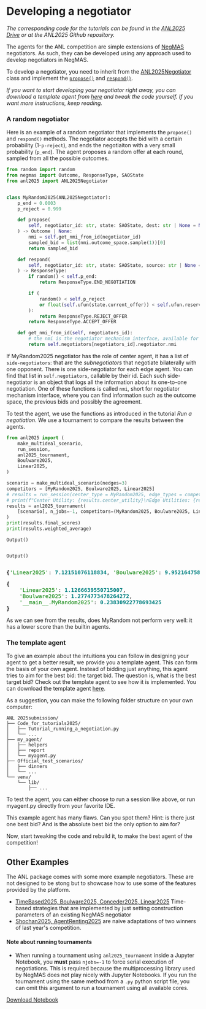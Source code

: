 # Developing a negotiator
*The corresponding code for the tutorials can be found in the [ANL2025 Drive](https://drive.google.com/drive/folders/1xc5qt7XlZQQv6q1NVnu2vP6Ou-YOQUms?usp=drive_link) or at the ANL2025 Github repository.*


The agents for the ANL competition are simple extensions of [NegMAS](https://autoneg.github.io/negmas) negotiators. As such, they can be developed using any approach used to develop negotiators in NegMAS.

To develop a negotiator, you need to inherit from the [ANL2025Negotiator](https://autoneg.github.io/anl2025/reference/#anl2025.negotiator.ANL2025Negotiator) class and implement the [`propose()`](https://autoneg.github.io/anl2025/reference/#anl2025.negotiator.ANL2025Negotiator.propose) and [`respond()`](https://autoneg.github.io/anl2025/reference/#anl2025.negotiator.ANL2025Negotiator.respond).


*If you want to start developing your negotiator right away, you can download a template agent from [here](https://drive.google.com/drive/folders/1xc5qt7XlZQQv6q1NVnu2vP6Ou-YOQUms?usp=drive_link) and tweak the code yourself. If you want more instructions, keep reading.*


### A random negotiator
Here is an example of a random negotiator that implements the `propose()` and `respond()` methods. The negotiator accepts the bid with a certain probability (1-`p-reject`), and ends the negotiaiton with a very small probability (`p_end`). The agent proposes a random offer at each round, sampled from all the possible outcomes.




```python
from random import random
from negmas import Outcome, ResponseType, SAOState
from anl2025 import ANL2025Negotiator


class MyRandom2025(ANL2025Negotiator):
    p_end = 0.0003
    p_reject = 0.999

    def propose(
        self, negotiator_id: str, state: SAOState, dest: str | None = None
    ) -> Outcome | None:
        nmi = self.get_nmi_from_id(negotiator_id)
        sampled_bid = list(nmi.outcome_space.sample(1))[0]
        return sampled_bid

    def respond(
        self, negotiator_id: str, state: SAOState, source: str | None = None
    ) -> ResponseType:
        if random() < self.p_end:
            return ResponseType.END_NEGOTIATION

        if (
            random() < self.p_reject
            or float(self.ufun(state.current_offer)) < self.ufun.reserved_value  # type: ignore
        ):
            return ResponseType.REJECT_OFFER
        return ResponseType.ACCEPT_OFFER

    def get_nmi_from_id(self, negotiators_id):
        # the nmi is the negotiator mechanism interface, available for each subnegotiation. Here you can find any information about the ongoing or ended negotiation, like the agreement or the previous bids.
        return self.negotiators[negotiators_id].negotiator.nmi
```

If MyRandom2025 negotiator has the role of center agent, it has a list of `side-negotiators`: that are the *subnegotiators* that negotiate bilaterally with one opponent. There is one side-negotiator for each edge agent. You can find that list in `self.negotiators`, callable by their id. Each such side-negotiator is an object that logs all the information about its one-to-one negotiation. One of these functions is called `nmi`, short for negotiator mechanism interface, where you can find information such as the outcome space, the previous bids and possibly the agreement.

To test the agent, we use the functions as introduced in the tutorial *Run a negotiation*. We use a tournament to compare the results between the agents.


```python
from anl2025 import (
    make_multideal_scenario,
    run_session,
    anl2025_tournament,
    Boulware2025,
    Linear2025,
)

scenario = make_multideal_scenario(nedges=3)
competitors = [MyRandom2025, Boulware2025, Linear2025]
# results = run_session(center_type = MyRandom2025, edge_types = competitors, scenario = scenario)
# print(f"Center Utility: {results.center_utility}\nEdge Utilities: {results.edge_utilities}")
results = anl2025_tournament(
    [scenario], n_jobs=-1, competitors=(MyRandom2025, Boulware2025, Linear2025)
)
print(results.final_scores)
print(results.weighted_average)
```


    Output()



<pre style="white-space:pre;overflow-x:auto;line-height:normal;font-family:Menlo,'DejaVu Sans Mono',consolas,'Courier New',monospace"></pre>




    Output()



<pre style="white-space:pre;overflow-x:auto;line-height:normal;font-family:Menlo,'DejaVu Sans Mono',consolas,'Courier New',monospace"></pre>




<pre style="white-space:pre;overflow-x:auto;line-height:normal;font-family:Menlo,'DejaVu Sans Mono',consolas,'Courier New',monospace"><span style="font-weight: bold">{</span><span style="color: #008000; text-decoration-color: #008000">'Linear2025'</span>: <span style="color: #008080; text-decoration-color: #008080; font-weight: bold">7.12151076118834</span>, <span style="color: #008000; text-decoration-color: #008000">'Boulware2025'</span>: <span style="color: #008080; text-decoration-color: #008080; font-weight: bold">9.952164758275384</span>, <span style="color: #008000; text-decoration-color: #008000">'__main__.MyRandom2025'</span>: <span style="color: #008080; text-decoration-color: #008080; font-weight: bold">1.9656240952661561</span><span style="font-weight: bold">}</span>
</pre>




<pre style="white-space:pre;overflow-x:auto;line-height:normal;font-family:Menlo,'DejaVu Sans Mono',consolas,'Courier New',monospace"><span style="font-weight: bold">{</span>
    <span style="color: #008000; text-decoration-color: #008000">'Linear2025'</span>: <span style="color: #008080; text-decoration-color: #008080; font-weight: bold">1.1266639550715007</span>,
    <span style="color: #008000; text-decoration-color: #008000">'Boulware2025'</span>: <span style="color: #008080; text-decoration-color: #008080; font-weight: bold">1.2774773478264272</span>,
    <span style="color: #008000; text-decoration-color: #008000">'__main__.MyRandom2025'</span>: <span style="color: #008080; text-decoration-color: #008080; font-weight: bold">0.23830922778693425</span>
<span style="font-weight: bold">}</span>
</pre>



As we can see from the results, does MyRandom not perform very well: it has a lower score than the builtin agents.

### The template agent
To give an example about the intuitions you can follow in designing your agent to get a better result, we provide you a template agent. This can form the basis of your own agent. Instead of bidding just anything, this agent tries to aim for the best bid: the target bid. The question is, what is the best target bid? Check out the template agent to see how it is implemented. You can download the template agent [here](https://drive.google.com/drive/folders/1xc5qt7XlZQQv6q1NVnu2vP6Ou-YOQUms?usp=drive_link).

As a suggestion, you can make the following folder structure on your own computer:

```
ANL 2025submission/
├── Code_for_tutorials2025/
│   ├── Tutorial_running_a_negotiation.py
│   └── ...
├── my_agent/
│   ├── helpers
│   ├── report
│   └── myagent.py
├── Official_test_scenarios/
│   ├── dinners
│   └── ...
└── venv/
    └── lib/
        ├── ...
```

To test the agent, you can either choose to run a session like above, or run myagent.py directly from your favorite IDE.

This example agent has many flaws. Can you spot them? Hint: is there just one best bid? And is the absolute best bid the only option to aim for?

Now, start tweaking the code and rebuild it, to make the best agent of the competition!


## Other Examples

The ANL package comes with some more example negotiators. These are not designed to be stong but to showcase how to use some of the features provided by the platform.


- [TimeBased2025, Boulware2025, Conceder2025, Linear2025](https://github.com/autoneg/anl2025/blob/main/src/anl2025/negotiator.py) Time-based strategies that are implemented by just setting construction parameters of an existing NegMAS negotiator
- [Shochan2025, AgentRenting2025](https://github.com/autoneg/anl2025/blob/main/src/anl2025/negotiator.py) are naive adaptations of two winners of last year's competition.

#### Note about running tournaments

- When running a tournament using `anl2025_tournament` inside a Jupyter Notebook, you **must** pass `njobs=-1` to force serial execution of negotiations. This is required because the multiprocessing library used by NegMAS does not play nicely with Jupyter Notebooks. If you run the tournament using the same method from a `.py` python script file, you can omit this argument to run a tournament using all available cores.

[Download Notebook](/anl2025/tutorials/notebooks/tutorial_develop.ipynb)
